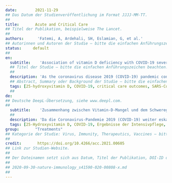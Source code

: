 ```yaml
---
date:        2021-11-29
## Das Datum der Studienveröffentlichung im Format JJJJ-MM-TT.
##
title:       Acute and Critical Care
## Titel der Publikation, beispielweise The Lancet.
##
authors:      'Fatemi, A, Ardehali, SH, Eslamian, G, et al.'
## Autorinnen und Autoren der Studie – bitte die einfachen Anführungszeichen beachten!
status:     default
##
en:
  subtitle:    'Association of vitamin D deficiency with COVID-19 severity and mortality in Iranian people: a prospective observational study'
  ## Titel der Studie – bitte die einfachen Anführungszeichen beachten!
  ##
  description: 'As the coronavirus disease 2019 (COVID-19) pandemic continues to escalate, it is important to identify the prognostic factors related to increased mortality and disease severity. To assess the possible associations of vitamin D level with disease severity and survival, we studied 248 hospitalized COVID-19 patients in a single center in a prospective observational study from October 2020 to May 2021 in Tehran, Iran. Patients who had a record of their 25-hydroxyvitamin D level measured in the previous year before testing positive with COVID-19 were included. Serum 25-hydroxyvitamin D level was measured upon admission in COVID-19 patients. The associations between clinical outcomes of patients and 25-hydroxyvitamin D level were assessed by adjusting for potential confounders and estimating a multivariate logistic regression model. The median (interquartile range) age of patients was 60 years (44–74 years), and 53% were male. The median serum 25-hydroxyvitamin D level prior to admission decreased with increasing COVID-19 severity. Similar findings were obtained when comparing median serum 25-hydroxyvitamin D on admission between moderate and severe patients. A univariate logistic regression model showed that vitamin D deficiency prior to COVID-19 was associated with a significant increase in the odds of mortality. The multivariate Cox model showed that vitamin D deficiency on admission was associated with a significant increase in risk for mortality. Based on our results, it is likely that deficient vitamin D status is associated with increased mortality in COVID-19 patients. Thus, evaluating vitamin D level in COVID-19 patients is warranted.'
  ## Abstract, Summary oder Background der Studie – bitte die einfachen Anführungszeichen beachten!
  tags: [25-hydroxyvitamin D, COVID-19, critical care outcomes, SARS-CoV-2]
  ##
de: 
## Deutsche DeepL-Übersetzung, siehe www.deepl.com.
##
  subtitle:    'Zusammenhang zwischen Vitamin-D-Mangel und dem Schweregrad von COVID-19 und der Sterblichkeit in der iranischen Bevölkerung: eine prospektive Beobachtungsstudie'
  ##
  description: 'Da die Coronavirus-Pandemie 2019 (COVID-19) weiter eskaliert, ist es wichtig, die prognostischen Faktoren zu identifizieren, die mit der erhöhten Sterblichkeit und dem Schweregrad der Erkrankung zusammenhängen. Um die möglichen Zusammenhänge zwischen dem Vitamin-D-Spiegel und dem Schweregrad der Erkrankung und dem Überleben zu bewerten, untersuchten wir 248 hospitalisierte COVID-19-Patienten in einem einzigen Zentrum in einer prospektiven Beobachtungsstudie von Oktober 2020 bis Mai 2021 in Teheran, Iran. Eingeschlossen wurden Patienten, bei denen der 25-Hydroxyvitamin-D-Spiegel im Jahr vor dem positiven COVID-19-Test gemessen wurde. Der 25-Hydroxyvitamin-D-Serumspiegel wurde bei der Aufnahme der COVID-19-Patienten gemessen. Die Zusammenhänge zwischen den klinischen Ergebnissen der Patienten und dem 25-Hydroxyvitamin-D-Spiegel wurden anhand eines multivariaten logistischen Regressionsmodells bewertet, das um mögliche Störfaktoren bereinigt wurde. Der Median (Interquartilbereich) des Alters der Patienten lag bei 60 Jahren (44-74 Jahre), und 53 % waren männlich. Der mediane 25-Hydroxyvitamin-D-Serumspiegel vor der Aufnahme nahm mit zunehmendem COVID-19-Schweregrad ab. Ähnliche Ergebnisse ergaben sich beim Vergleich des medianen 25-Hydroxyvitamin-D-Serumspiegels bei der Aufnahme zwischen mittelschwer und schwer erkrankten Patienten. Ein univariates logistisches Regressionsmodell zeigte, dass ein Vitamin-D-Mangel vor einer COVID-19-Erkrankung mit einem signifikanten Anstieg der Sterblichkeitsrate verbunden war. Das multivariate Cox-Modell zeigte, dass ein Vitamin-D-Mangel bei der Aufnahme mit einer signifikanten Erhöhung des Mortalitätsrisikos verbunden war. Aufgrund unserer Ergebnisse ist es wahrscheinlich, dass ein unzureichender Vitamin-D-Status mit einer erhöhten Sterblichkeit bei COVID-19-Patienten verbunden ist. Daher ist die Bestimmung des Vitamin-D-Spiegels bei COVID-19-Patienten gerechtfertigt.'
  tags: [25-Hydroxyvitamin D, COVID-19, Ergebnisse der Intensivpflege, SARS-CoV-2]
group:       "Treatments"
## Kategorie der Studie: Virus, Immunity, Therapeutics, Vaccines – bitte die Anführungszeichen beachten!
##
credit:       https://doi.org/10.4266/acc.2021.00605
## Link zur Studien-Website.
##
## Der Dateinamen setzt sich aus Datum, Titel der Publikation, DOI-ID der Studie (nach dem letzten Slash) und der Dateiendung zusammen. Bitte den Unterstrich vor der DOI-ID beachten!
##
## 2020-09-30-nature-immunology_s41590-020-00808-x.md
##
---
```

<object data="{{ page.link }}" style='height:calc(100vh - 400px); width: 100%' type='application/pdf'></object>